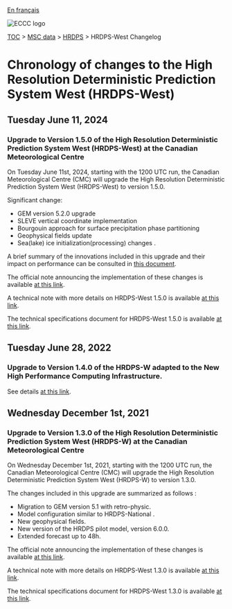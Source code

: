 [En français](changelog_hrdps-west_fr.md)

![ECCC logo](../../img_eccc-logo.png)

[TOC](../../readme_en.md) > [MSC data](../readme_en.md) > [HRDPS](readme_hrdps_en.md) > HRDPS-West Changelog

# Chronology of changes to the High Resolution Deterministic Prediction System West (HRDPS-West)

## Tuesday June 11, 2024

### Upgrade to Version 1.5.0 of the High Resolution Deterministic Prediction System West (HRDPS-West) at the Canadian Meteorological Centre

On Tuesday June 11st, 2024, starting with the 1200 UTC run, the Canadian Meteorological Centre (CMC) will upgrade the High Resolution Deterministic Prediction System West (HRDPS-West) to version 1.5.0.

Significant change:
* GEM version 5.2.0 upgrade  
* SLEVE vertical coordinate implementation 
* Bourgouin approach for surface precipitation phase partitioning  
* Geophysical fields update  
* Sea(lake) ice initialization(processing) changes .


A brief summary of the innovations included in this upgrade and their impact on performance can be consulted in [this document](https://collaboration.cmc.ec.gc.ca/cmc/cmoi/product_guide/docs/fact_sheets/factsheet_hrdps-west-150_e.pdf).

The official note announcing the implementation of these changes is available [at this link](http://dd.meteo.gc.ca/doc/genots/2024/06/11/NOCN03_CWAO_262118___xxxxx).

A technical note with more details on HRDPS-West 1.5.0 is available [at this link](https://collaboration.cmc.ec.gc.ca/cmc/cmoi/product_guide/docs/tech_notes/technote_hrdps-west-150_e.pdf).

The technical specifications document for HRDPS-West 1.5.0 is available [at this link](https://collaboration.cmc.ec.gc.ca/cmc/cmoi/product_guide/docs/tech_specifications/tech_specifications_HRDPS-WEST_1.5.0_e.pdf).

## Tuesday June 28, 2022

### Upgrade to Version 1.4.0 of the HRDPS-W adapted to the New High Performance Computing Infrastructure.

See details [at this link](../changelog_multisystems_en.md).

## Wednesday December 1st, 2021

### Upgrade to Version 1.3.0 of the High Resolution Deterministic Prediction System West (HRDPS-W) at the Canadian Meteorological Centre

On Wednesday December 1st, 2021, starting with the 1200 UTC run, the Canadian Meteorological Centre (CMC) will upgrade the High Resolution Deterministic Prediction System West (HRDPS-W) to version 1.3.0.

The changes included in this upgrade are summarized as follows :

* Migration to GEM version 5.1 with retro-physic.
* Model configuration similar to HRDPS-National .
* New geophysical fields.
* New version of the HRDPS pilot model, version 6.0.0.
* Extended forecast up to 48h.


The official note announcing the implementation of these changes is available [at this link](http://dd.meteo.gc.ca/doc/genots/2021/11/26/NOCN03_CWAO_262118___50159).

A technical note with more details on HRDPS-West 1.3.0 is available [at this link](https://collaboration.cmc.ec.gc.ca/cmc/cmoi/product_guide/docs/tech_notes/technote_hrdps-west-130_e.pdf).

The technical specifications document for HRDPS-West 1.3.0 is available [at this link](https://collaboration.cmc.ec.gc.ca/cmc/cmoi/product_guide/docs/tech_specifications/tech_specifications_HRDPS-WEST_1.3.0_e.pdf).

